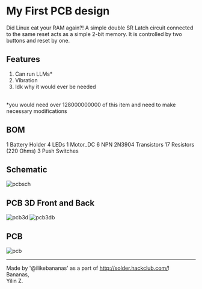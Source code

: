 # My First PCB design
Did Linux eat your RAM again?! A simple double SR Latch circuit connected to the same reset acts as a simple 2-bit memory. It is controlled by two buttons and reset by one.

## Features
1. Can run LLMs*
2. Vibration
3. Idk why it would ever be needed
<br>
*you would need over 128000000000 of this item and need to make necessary modifications

## BOM
1 Battery Holder
4 LEDs
1 Motor_DC
6 NPN 2N3904 Transistors
17 Resistors (220 Ohms)
3 Push Switches

## Schematic
![pcbsch](https://github.com/user-attachments/assets/83500a27-7184-41fe-bed4-c245e005c055)
## PCB 3D Front and Back
![pcb3d](https://github.com/user-attachments/assets/12b65f3d-29ab-46f9-b68d-47847294eeb0)
![pcb3db](https://github.com/user-attachments/assets/2b1164bb-724c-4ba1-ad71-b23ad4d0c27d)
## PCB
![pcb](https://github.com/user-attachments/assets/cf24d25d-e530-45c5-b3fe-7e2856e0ab0f)

---
Made by '@ilikebananas' as a part of http://solder.hackclub.com/!
<br>
Bananas,
<br>
Yilin Z.

